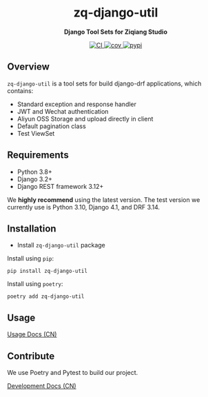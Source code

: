 <div align="center">

# zq-django-util
**Django Tool Sets for Ziqiang Studio**

<!-- markdownlint-disable-next-line MD036 -->
</div>

<p align="center">
  <a href="https://github.com/Nagico/zq-django-util/actions/workflows/code_check.yml">
    <img src="https://github.com/Nagico/zq-django-util/actions/workflows/code_check.yml/badge.svg" alt="CI">
  </a>
  <a href="https://codecov.io/gh/Nagico/zq-django-util" >
    <img src="https://codecov.io/gh/Nagico/zq-django-util/branch/master/graph/badge.svg" alt="cov"/>
  </a>
  <a href="https://pypi.org/project/zq-django-util/">
  <img src="https://img.shields.io/pypi/v/zq-django-util" alt="pypi">
  </a>
</p>
<!-- markdownlint-enable MD033 -->

## Overview

`zq-django-util` is a tool sets for build django-drf applications, which contains:

- Standard exception and response handler
- JWT and Wechat authentication
- Aliyun OSS Storage and upload directly in client
- Default pagination class
- Test ViewSet

## Requirements

- Python 3.8+
- Django 3.2+
- Django REST framework 3.12+

We **highly recommend** using the latest version. The test version we currently use is Python 3.10, Django 4.1, and DRF 3.14.

## Installation

- Install `zq-django-util` package

Install using `pip`:
```shell
pip install zq-django-util
```

Install using `poetry`:
```shell
poetry add zq-django-util
```

## Usage

[Usage Docs (CN)](docs/usage)

## Contribute

We use Poetry and Pytest to build our project.

[Development Docs (CN)](docs/development)
